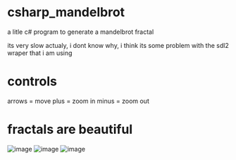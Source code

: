 # csharp_mandelbrot
a litle c# program to generate a mandelbrot fractal

its very slow actualy, i dont know why, i think its some problem with the sdl2 wraper that i am using

# controls

arrows = move
plus = zoom in
minus = zoom out

# fractals are beautiful
![image](https://user-images.githubusercontent.com/100975643/216517655-b6b8af5e-a192-4e31-b12b-68f314f8be0d.png)
![image](https://user-images.githubusercontent.com/100975643/216517851-5fb9181d-fdac-4f91-a288-10ec9543effa.png)
![image](https://user-images.githubusercontent.com/100975643/216518359-ad371bd9-110c-400a-a727-8528d3008dde.png)


